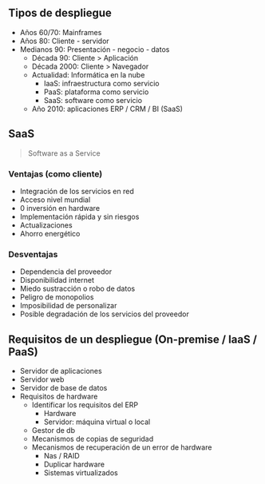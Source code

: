 ## Tipos de despliegue

- Años 60/70: Mainframes
- Años 80: Cliente - servidor
- Medianos 90: Presentación - negocio - datos
	- Década 90: Cliente > Aplicación
	- Década 2000: Cliente > Navegador
	- Actualidad: Informática en la nube 
		- IaaS: infraestructura como servicio
		- PaaS: plataforma como servicio
		- SaaS: software como servicio
	- Año 2010: aplicaciones ERP / CRM / BI (SaaS)

## SaaS
> Software as a Service

### Ventajas (como cliente)
- Integración de los servicios en red
- Acceso nivel mundial
- 0 inversión en hardware
- Implementación rápida y sin riesgos
- Actualizaciones
- Ahorro energético
### Desventajas
- Dependencia del proveedor
- Disponibilidad internet
- Miedo sustracción o robo de datos
- Peligro de monopolios
- Imposibilidad de personalizar
- Posible degradación de los servicios del proveedor

## Requisitos de un despliegue (On-premise / IaaS / PaaS)
- Servidor de aplicaciones
- Servidor web
- Servidor de base de datos
- Requisitos de hardware
	- Identificar los requisitos del ERP
		- Hardware
		- Servidor: máquina virtual o local
	- Gestor de db
	- Mecanismos de copias de seguridad
	- Mecanismos de recuperación de un error de hardware
		- Nas / RAID
		- Duplicar hardware
		- Sistemas virtualizados
